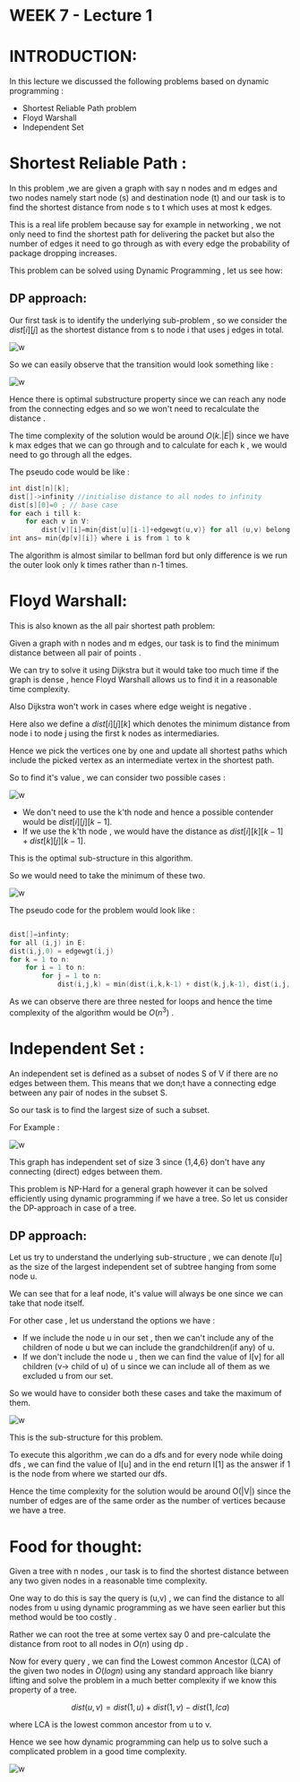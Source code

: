 # WEEK 7 - Lecture 1

# INTRODUCTION:

In this lecture we discussed the following problems based on dynamic programming :

- Shortest Reliable Path problem
- Floyd Warshall
- Independent Set

# Shortest Reliable Path :

In this problem ,we are given a graph with say n nodes and m edges and two nodes namely start node (s) and destination node (t) and our task is to find the shortest distance from node s to t which uses at most k edges.

This is a real life problem because say for example in networking , we not only need to find the shortest path for delivering the packet but also the number of edges it need to go through as with every edge the probability of package dropping increases.

This problem can be solved using Dynamic Programming , let us see how:

## **DP approach:**

Our first task is to identify the underlying sub-problem , so we consider the $dist[i][j]$  as the shortest distance from s to node i that uses  j edges in total.

<img src="images/lec13_pic1.jpeg" alt="w"></img>

So we can easily observe that the transition would look something like :

<img src="images/lec13_pi.jpeg" alt="w"></img>

Hence there is optimal substructure property since we can reach any node from the connecting edges and so we won't need to recalculate the distance .

The time complexity of the solution would be around $O(k.|E|)$ since we have k max edges that we can go through and to calculate for each k , we would need to go through all the edges.

The pseudo code would be like :

```cpp
int dist[n][k];
dist[]->infinity //initialise distance to all nodes to infinity
dist[s][0]=0 ; // base case
for each i till k:
	for each v in V:
		dist[v][i]=min{dist[u][i-1]+edgewgt(u,v)} for all (u,v) belong to E
int ans= min{dp[v][i]} where i is from 1 to k
```

The algorithm is almost similar to bellman ford but only difference is we run the outer look only k times rather than n-1 times.

# Floyd Warshall:

This is also known as the all pair shortest path problem:

Given a graph with n nodes and m edges, our task is to find the minimum distance between all pair of points .

We can try to solve it using Dijkstra but it would take too much time if the graph is dense , hence Floyd Warshall allows us to find it in a reasonable time complexity.

Also Dijkstra won't work in cases where edge weight is negative .

Here also we define a $dist[i][j][k]$ which denotes the minimum distance from node i to node j using the first k nodes as intermediaries.

Hence we pick the vertices one by one and update all shortest paths which include the picked vertex as an intermediate vertex in the shortest path.

So to find it's value , we can consider two possible cases : 

<img src="images/lec13_pic3.jpeg" alt="w"></img>

- We don't need to use the k'th node and hence a possible contender would be $dist[i][j][k-1]$.
- If we use the k'th node , we would have the distance as $dist[i][k][k-1]+dist[k][j][k-1]$.

This is the optimal sub-structure in this algorithm.

So we would need to take the minimum of these two.

<img src="images/lec13_pic4.jpeg" alt="w"></img>

The pseudo code for the problem would look like :

```cpp

dist[]=infinty;
for all (i,j) in E:
dist(i,j,0) = edgewgt(i,j)
for k = 1 to n:
	for i = 1 to n:
		for j = 1 to n:
			dist(i,j,k) = min(dist(i,k,k-1) + dist(k,j,k-1), dist(i,j, k-1));
```

As we can observe there are three nested for loops and hence the time complexity of the algorithm would be $O(n^3)$ .

# Independent Set :

An independent set is defined as  a subset of nodes S of V if there are no edges between them. This means that we don;t have a connecting edge between any pair of nodes in the subset S.

So our task is to find the largest size of such a subset.

For Example :

<img src="images/lec13_pic5.jpeg" alt="w"></img>

This graph has independent set of size 3 since {1,4,6} don't have any connecting (direct) edges between them.

This problem is NP-Hard for a general graph however it can be solved efficiently using dynamic programming if we have a tree. So let us consider the DP-approach in case of a tree.

## DP approach:

Let us try to understand the underlying sub-structure ,  we can denote $I[u]$ as the size of the largest independent set of subtree hanging from some node u.

We can see that for a leaf node, it's value will always be one since we can take that node itself.

For other case , let us understand the options we have :

- If we include the node u in our set , then we can't include any of the children of node u but we can include the grandchildren(if any) of u.
- If we don't include the node u , then we can find the value of I[v] for all children (v→ child of u) of u since we can include all of them as we excluded u from our set.

So we would have to consider both these cases and take the maximum of them.

<img src="images/lec13_pic6.jpeg" alt="w"></img>

This is the sub-structure for this problem.

To execute this algorithm ,we can do a dfs and for every node while doing dfs , we can find the value of I[u] and in the end return I[1] as the answer if 1 is the node from where we started our dfs.

Hence the time complexity for the solution would be around O(|V|) since the number of edges are of the same order as the number of vertices because we have a tree.

# Food for thought:

Given a tree with n nodes , our task is to find the shortest distance between any two given nodes in a reasonable time complexity.

One way to do this is say the query is (u,v) , we can find the distance to all nodes from u using dynamic programming as we have seen earlier but this method would be too costly .

Rather we can root the tree at some vertex say 0 and pre-calculate the distance from root to all nodes in $O(n)$ using dp .

Now for every query , we can find the Lowest common Ancestor (LCA) of the given two nodes in $O(log n)$  using any standard approach like bianry lifting and solve the problem in a much better complexity if we know this property of a tree.

$$dist(u,v)=dist(1,u)+dist(1,v)-dist(1,lca)$$

where LCA is the lowest common ancestor from u to v.

Hence we see how dynamic programming can help us to solve such a complicated problem in a good time complexity.

<img src="images/lec9_pic1.png" alt="w"></img>
